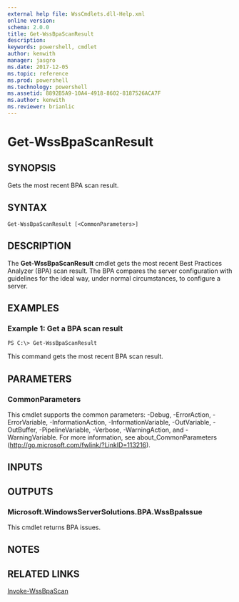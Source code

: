 ```yaml
---
external help file: WssCmdlets.dll-Help.xml
online version: 
schema: 2.0.0
title: Get-WssBpaScanResult
description: 
keywords: powershell, cmdlet
author: kenwith
manager: jasgro
ms.date: 2017-12-05
ms.topic: reference
ms.prod: powershell
ms.technology: powershell
ms.assetid: 8892B5A9-10A4-4918-8602-8187526ACA7F
ms.author: kenwith
ms.reviewer: brianlic
---
```


# Get-WssBpaScanResult

## SYNOPSIS
Gets the most recent BPA scan result.

## SYNTAX

```
Get-WssBpaScanResult [<CommonParameters>]
```

## DESCRIPTION
The **Get-WssBpaScanResult** cmdlet gets the most recent Best Practices Analyzer (BPA) scan result.
The BPA compares the server configuration with guidelines for the ideal way, under normal circumstances, to configure a server.

## EXAMPLES

### Example 1: Get a BPA scan result
```
PS C:\> Get-WssBpaScanResult
```

This command gets the most recent BPA scan result.

## PARAMETERS

### CommonParameters
This cmdlet supports the common parameters: -Debug, -ErrorAction, -ErrorVariable, -InformationAction, -InformationVariable, -OutVariable, -OutBuffer, -PipelineVariable, -Verbose, -WarningAction, and -WarningVariable. For more information, see about_CommonParameters (http://go.microsoft.com/fwlink/?LinkID=113216).

## INPUTS

## OUTPUTS

### Microsoft.WindowsServerSolutions.BPA.WssBpaIssue
This cmdlet returns BPA issues.

## NOTES

## RELATED LINKS

[Invoke-WssBpaScan](./Invoke-WssBpaScan.md)

